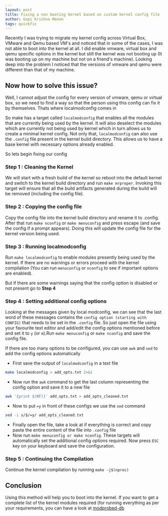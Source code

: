 ```yaml
---
layout: post
title: Fixing a non booting kernel based on custom kernel config file
author: Gopi Krishna Menon
tags: quickfix
---
```

Recently I was trying to migrate my kernel config across Virtual Box, VMware and
Qemu based VM's and noticed that in some of the cases, I was not able to boot
into the kernel at all. I did enable vmware, virtual box and qemu specific
options in the kernel but still the kernel was not booting up (It was booting up
on my machine but not on a friend's machine). Looking deep into the problem I
noticed that the versions of vmware and qemu were different than that of my
machine.

## Now how to solve this issue?
Well, I cannot adjust the config for every version of vmware, qemu or virtual
box, so we need to find a way so that the person using this config can fix it by
themselves. Thats where localmodconfig comes in

So make has a target called `localmodconfig` that enables all the modules that are
currently being used by the kernel. It will also deselect the modules which are
currently not being used by kernel which in turn allows us to create a minimal
kernel config. Not only that, `localmodconfig` can also use the `.config` file
present in the kernel build directory. This allows us to have a base kernel with
necessary options already enabled.

So lets begin fixing our config

### Step 1 : Cleaning the Kernel
We will start with a fresh build of the kernel so reboot into the default kernel
and switch to the kernel build directory and run `make mrproper`. Invoking this
target will ensure that all the build artifacts generated during the build will
be removed (including the config file). 
<script id="asciicast-G1m1laR2RvG2p4MSm4jwvZpVm" src="https://asciinema.org/a/G1m1laR2RvG2p4MSm4jwvZpVm.js" async></script>
### Step 2 : Copying the config file
Copy the config file into the kernel build directory and rename it to .config.
After that run `make nconfig` or `make menuconfig` and press escape (and save
the config if a prompt appears). Doing this will update the config file for the
kernel version being used.
<script id="asciicast-6R2CewYM88Vp6UBdaM7U1Btb1" src="https://asciinema.org/a/6R2CewYM88Vp6UBdaM7U1Btb1.js" async></script>

### Step 3 : Running localmodconfig
Run `make localmodconfig` to enable modules presently being used by the kernel.
If there are no warnings or errors proceed with the kernel compilation (You can
run `menuconfig` or `nconfig` to see if important options are enabled).

But if there are some warnings saying that the config option is disabled or not
present go to **Step 4**

<script id="asciicast-SdX7cM2fPazx2PuT4cDSixI1s" src="https://asciinema.org/a/SdX7cM2fPazx2PuT4cDSixI1s.js" async></script>

### Step 4 : Setting additional config options 
Looking at the messages given by local modconfig, we can see that the last
word of these messages contains the `config option (starting with CONFIG)` that
needs to be set in the `.config` file. So just open the file using your
favourite text editor and add/edit the config options mentioned before and set
it to `y` (or `m`).Run `make menuconfig` or `make nconfig` and save the config
file. 

If there are too many options to be configured, you can use `awk` and `sed` to
add the config options automatically

- First save the output of `localmodconfig` in a text file
```bash
make localmodconfig > add_opts.txt 2>&1
```
- Now run the `awk` command to get the last column representing the config option
and save it to a new file
```bash
awk '{print $(NF)}' add_opts.txt > add_opts_cleaned.txt       
```
- Now to put `=y` in front of these configs we use the `sed` command
```bash
sed -i s/$/=y/ add_opts_cleaned.txt
```
- Finally open the file, take a look at if everything is correct and copy paste
  the entire content of the file into `.config` file
- Now run `make menuconfig or make nconfig`. These targets will automatically
  set the additional config options required. Now press `ESC` key on your
  keyboard and save the configuration.

<script id="asciicast-khyuEsWWS1QLj5b5SFWT16GuX" src="https://asciinema.org/a/khyuEsWWS1QLj5b5SFWT16GuX.js" async></script>

### Step 5 : Continuing the Compilation
Continue the kernel compilation by running `make -j$(nproc)`

## Conclusion
Using this method will help you to boot into the kernel. If you want to get 
a complete list of the kernel modules required (for running everything as per your
requirements, you can have a look at
[modprobed-db](https://github.com/graysky2/modprobed-db)

